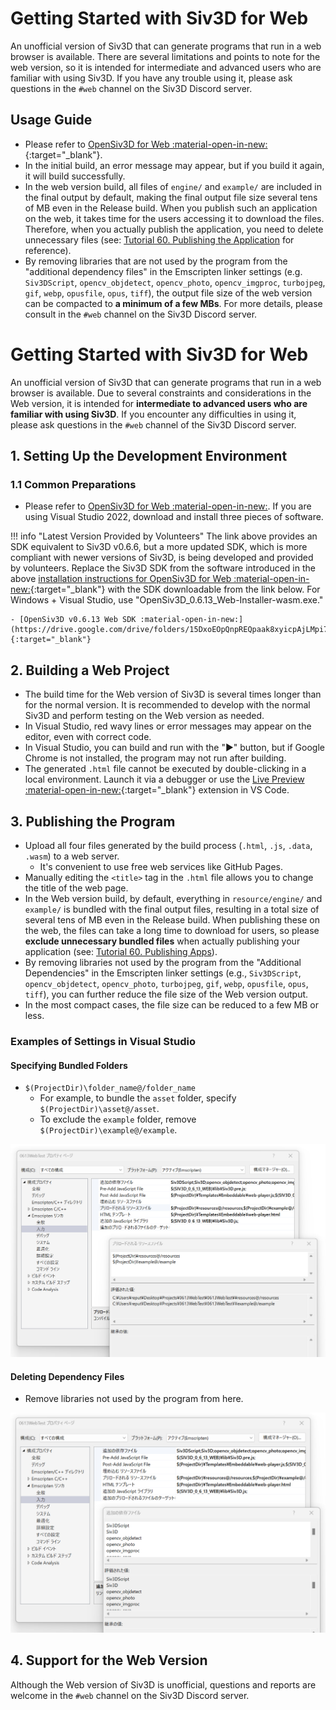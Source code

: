 # Getting Started with Siv3D for Web
An unofficial version of Siv3D that can generate programs that run in a web browser is available. There are several limitations and points to note for the web version, so it is intended for intermediate and advanced users who are familiar with using Siv3D. If you have any trouble using it, please ask questions in the `#web` channel on the Siv3D Discord server.

## Usage Guide
- Please refer to [OpenSiv3D for Web :material-open-in-new:](https://siv3d.kamenokosoft.com/docs/en/){:target="_blank"}.
- In the initial build, an error message may appear, but if you build it again, it will build successfully.
- In the web version build, all files of `engine/` and `example/` are included in the final output by default, making the final output file size several tens of MB even in the Release build. When you publish such an application on the web, it takes time for the users accessing it to download the files. Therefore, when you actually publish the application, you need to delete unnecessary files (see: [Tutorial 60. Publishing the Application](../tutorial3/release.md) for reference).
- By removing libraries that are not used by the program from the "additional dependency files" in the Emscripten linker settings (e.g. `Siv3DScript`, `opencv_objdetect`, `opencv_photo`, `opencv_imgproc`, `turbojpeg`, `gif`, `webp`, `opusfile`, `opus`, `tiff`), the output file size of the web version can be compacted to **a minimum of a few MBs**. For more details, please consult in the `#web` channel on the Siv3D Discord server.



# Getting Started with Siv3D for Web
An unofficial version of Siv3D that can generate programs that run in a web browser is available. Due to several constraints and considerations in the Web version, it is intended for **intermediate to advanced users who are familiar with using Siv3D**. If you encounter any difficulties in using it, please ask questions in the `#web` channel of the Siv3D Discord server.

## 1. Setting Up the Development Environment

### 1.1 Common Preparations
- Please refer to [OpenSiv3D for Web :material-open-in-new:](https://siv3d.kamenokosoft.com/docs/en/). If you are using Visual Studio 2022, download and install three pieces of software.

!!! info "Latest Version Provided by Volunteers"
    The link above provides an SDK equivalent to Siv3D v0.6.6, but a more updated SDK, which is more compliant with newer versions of Siv3D, is being developed and provided by volunteers. Replace the Siv3D SDK from the software introduced in the above [installation instructions for OpenSiv3D for Web :material-open-in-new:](https://siv3d.kamenokosoft.com/docs/en/){:target="_blank"} with the SDK downloadable from the link below. For Windows + Visual Studio, use "OpenSiv3D_0.6.13_Web-Installer-wasm.exe."

	- [OpenSiv3D v0.6.13 Web SDK :material-open-in-new:](https://drive.google.com/drive/folders/15DxoEOpQnpREQpaak8xyicpAjLMpi7EX){:target="_blank"}


## 2. Building a Web Project
- The build time for the Web version of Siv3D is several times longer than for the normal version. It is recommended to develop with the normal Siv3D and perform testing on the Web version as needed.
- In Visual Studio, red wavy lines or error messages may appear on the editor, even with correct code.
- In Visual Studio, you can build and run with the "▶" button, but if Google Chrome is not installed, the program may not run after building.
- The generated `.html` file cannot be executed by double-clicking in a local environment. Launch it via a debugger or use the [Live Preview :material-open-in-new:](https://marketplace.visualstudio.com/items?itemName=ms-vscode.live-server){:target="_blank"} extension in VS Code.


## 3. Publishing the Program
- Upload all four files generated by the build process (`.html`, `.js`, `.data`, `.wasm`) to a web server.
	- It's convenient to use free web services like GitHub Pages.
- Manually editing the `<title>` tag in the `.html` file allows you to change the title of the web page.
- In the Web version build, by default, everything in `resource/engine/` and `example/` is bundled with the final output files, resulting in a total size of several tens of MB even in the Release build. When publishing these on the web, the files can take a long time to download for users, so please **exclude unnecessary bundled files** when actually publishing your application (see: [Tutorial 60. Publishing Apps](../tutorial3/release.md)).
- By removing libraries not used by the program from the "Additional Dependencies" in the Emscripten linker settings (e.g., `Siv3DScript`, `opencv_objdetect`, `opencv_photo`, `turbojpeg`, `gif`, `webp`, `opusfile`, `opus`, `tiff`), you can further reduce the file size of the Web version output.
- In the most compact cases, the file size can be reduced to a few MB or less.


### Examples of Settings in Visual Studio
#### Specifying Bundled Folders
- `$(ProjectDir)\folder_name@/folder_name`
	- For example, to bundle the `asset` folder, specify `$(ProjectDir)\asset@/asset`.
	- To exclude the `example` folder, remove `$(ProjectDir)\example@/example`.
<div class="noshadow-75"><img src="https://raw.githubusercontent.com/Siv3D/siv3d.site.resource/main/v7/download/web1.png"></div>

#### Deleting Dependency Files
- Remove libraries not used by the program from here.
<div class="noshadow-75"><img src="https://raw.githubusercontent.com/Siv3D/siv3d.site.resource/main/v7/download/web2.png"></div>


## 4. Support for the Web Version
Although the Web version of Siv3D is unofficial, questions and reports are welcome in the `#web` channel on the Siv3D Discord server.
